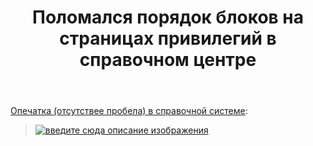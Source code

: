 ﻿---
title: "Поломался порядок блоков на страницах привилегий в справочном центре"
se.owner.user_id: 337540
se.owner.display_name: "Victor VosMottor thanks Monica"
se.owner.link: "https://ru.meta.stackoverflow.com/users/337540/victor-vosmottor-thanks-monica"
se.link: "https://ru.meta.stackoverflow.com/questions/10351/%d0%9f%d0%be%d0%bb%d0%be%d0%bc%d0%b0%d0%bb%d1%81%d1%8f-%d0%bf%d0%be%d1%80%d1%8f%d0%b4%d0%be%d0%ba-%d0%b1%d0%bb%d0%be%d0%ba%d0%be%d0%b2-%d0%bd%d0%b0-%d1%81%d1%82%d1%80%d0%b0%d0%bd%d0%b8%d1%86%d0%b0%d1%85-%d0%bf%d1%80%d0%b8%d0%b2%d0%b8%d0%bb%d0%b5%d0%b3%d0%b8%d0%b9-%d0%b2-%d1%81%d0%bf%d1%80%d0%b0%d0%b2%d0%be%d1%87%d0%bd%d0%be%d0%bc-%d1%86%d0%b5%d0%bd%d1%82%d1%80%d0%b5"
se.question_id: 10351
se.post_type: question
---
<p><a href="https://ru.stackoverflow.com/help/privileges/close-questions">Опечатка (отсутствее пробела) в справочной системе</a>:</p>

<blockquote>
  <p><a href="https://i.stack.imgur.com/AoYm7.png" rel="nofollow noreferrer"><img src="https://i.stack.imgur.com/AoYm7.png" alt="введите сюда описание изображения"></a></p>
</blockquote>
